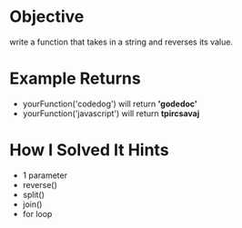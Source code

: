 # Objective
  write a function that takes in a string and reverses its value.

# Example Returns
* yourFunction('codedog') will return **'godedoc'**
* yourFunction('javascript') will return **tpircsavaj**

# How I Solved It Hints
* 1 parameter
* reverse()
* split()
* join()
* for loop
